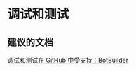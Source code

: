<properties
    pageTitle="Debugging and Testing"
    description="调试和测试"
    service="Microsoft.bot"
    resource="botservice"
    authors="aarzh-AaronZhang"
    displayOrder=""
    selfHelpType="generic"
    supportTopicIds="32560513"
    resourceTags=""
    productPesIds="16152"
    cloudEnvironments="public"
/>


# <a name="debugging-and-testing"></a>调试和测试

## <a name="recommended-documents"></a>**建议的文档**
[调试和测试在 GitHub 中受支持：BotBuilder](https://github.com/Microsoft/BotBuilder/issues)



<!--HONumber=Nov16_HO3-->


